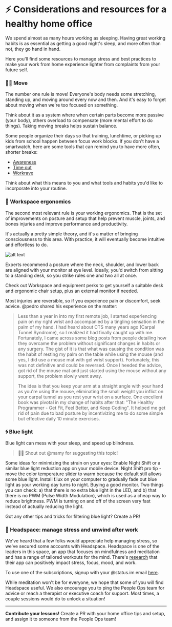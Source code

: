 # ⚡️ Considerations and resources for a healthy home office

We spend almost as many hours working as sleeping. Having great working habits is as essential as getting a good night's sleep, and more often than not, they go hand in hand.

Here you'll find some resources to manage stress and best practices to make your work from home experience lighter from complaints from your future self. 


### 🏃‍♂️ Move

The number one rule is move! Everyone's body needs some stretching, standing up, and moving around every now and then. And it's easy to forget about moving when we're too focused on something. 

Think about it as a system where when certain parts become more passive (your body), others overload to compensate (more mental effort to do things). Taking moving breaks helps sustain balance.

Some people organize their days so that training, lunchtime, or picking up kids from school happen between focus work blocks. If you don't have a smartwatch, here are some tools that can remind you to have more often, shorter breaks:

   * [Awareness](http://iamfutureproof.com/tools/awareness/)
   * [Time out](https://apps.apple.com/us/app/time-out-free/id402592703?l=en&mt=12)
   * [Workrave](https://workrave.org/)

Think about what this means to you and what tools and habits you'd like to incorporate into your routine. 


### 🐒 Workspace ergonomics

The second most relevant rule is your working ergonomics. That is the set of improvements on posture and setup that help prevent muscle, joints, and bones injuries and improve performance and productivity. 

It's actually a pretty simple theory, and it's a matter of bringing consciousness to this area. With practice, it will eventually become intuitive and effortless to do.

![alt text](https://www.healthandbalance.com.au/wp-content/uploads/2018/10/posture_desk.jpg)

Experts recommend a posture where the neck, shoulder, and lower back are aligned with your monitor at eye level. Ideally, you'd switch from sitting to a standing desk, so you strike rules one and two all at once.

Check out Workspace and equipment perks to get yourself a suitable desk and ergonomic chair setup, plus an external monitor if needed. 

Most injuries are reversible, so if you experience pain or discomfort, seek advice. @pedro shared his experience on the matter:

> Less than a year in into my first remote job, I started experiencing pain on my right wrist and accompanied by a tingling sensation in the palm of my hand. I had heard about CTS many years ago (Carpal Tunnel Syndrome), so I realized it had finally caught up with me. Fortunately, I came across some blog posts from people detailing how they overcame the problem without significant changes in habits or any surgery. The gist of it is that what was causing the condition was the habit of resting my palm on the table while using the mouse (and yes, I did use a mouse mat with gel wrist support). Fortunately, this was not definitive and could be reversed. Once I heeded the advice, got rid of the mouse mat and just started using the mouse without any support, the problem slowly went away.
>
> The idea is that you keep your arm at a straight angle with your hand as you're using the mouse, eliminating the small weight you inflict on your carpal tunnel as you rest your wrist on a surface. One excellent book was pivotal in my change of habits after that: "The Healthy Programmer - Get Fit, Feel Better, and Keep Coding". It helped me get rid of pain due to bad posture by incentivizing me to do some simple but effective daily 10 minute exercises.


### 🌀 Blue light

Blue light can mess with your sleep, and speed up blindness.

> 🤟🏽 Shout out @mamy for suggesting this topic!

Some ideas for minimizing the strain on your eyes:
Enable Night Shift or a similar blue light reduction app on your mobile device. Night Shift pro tip - move the color temperature slider to warm because the default still allows some blue light.
Install f.lux on your computer to gradually fade out blue light as your working day turns to night.
Buying a good monitor. Two things you can check: a) that there is no extra blue light in the LED, and b) that there is no PWM (Pulse Width Modulation), which is used as a cheap way to reduce brightness. PWM is turning on and off of the screen very fast instead of actually reducing the light. 

Got any other tips and tricks for filtering blue light? Create a PR!


### 🔆 Headspace: manage stress and unwind after work

We've heard that a few folks would appreciate help managing stress, so we've secured some accounts with Headspace. Headspace is one of the leaders in this space, an app that focuses on mindfulness and meditation and has a range of tailored workouts for the mind. There's [research](https://www.headspace.com/science/meditation-research) that their app can positively impact stress, focus, mood, and work. 

To use one of the subscriptions, signup with your @status.im email [here](https://work.headspace.com/status/join).

While meditation won't be for everyone, we hope that some of you will find Headspace useful. We also encourage you to ping the People Ops team for advice or reach a therapist or executive coach for support. Most times, a couple sessions would do to unlock a situation! 


*****

**Contribute your lessons!** Create a PR with your home office tips and setup, and assign it to someone from the People Ops team!
